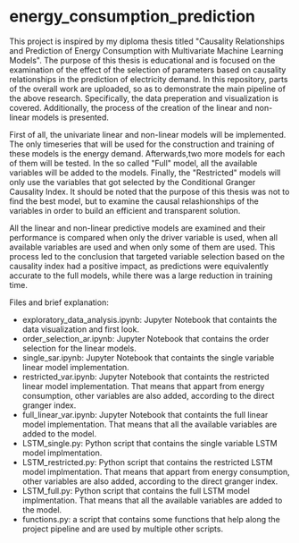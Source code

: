 # energy_consumption_prediction

This project is inspired by my diploma thesis titled "Causality Relationships and Prediction of Energy Consumption with Multivariate Machine Learning Models".
The purpose of this thesis is educational and  is focused on the examination of the effect of the selection of parameters based on causality relationships in the prediction of electricity demand. In this repository, parts of the overall work are uploaded, so as to demonstrate the main pipeline of the above research. Specifically, the data preperation and visualization is covered. Additionally, the process of the creation of the linear and non-linear models is presented.

First of all, the univariate linear and non-linear models will be implemented. The only timeseries that will be used for the construction and training of these models is the energy demand. Afterwards,two more models for each of them will be tested. In the so called "Full" model, all the available variables will be added to the models. Finally, the "Restricted" models will only use the variables that got selected by the Conditional Granger Causality Index. It should be noted that the purpose of this thesis was not to find the best model, but to examine the causal relashionships of the variables in order to build an efficient and transparent solution. 

All the linear and non-linear predictive models are examined and their performance is compared when only the driver variable is used, when all available variables are used and when only some of them are used. This process led to the conclusion that targeted variable selection based on the causality index had a positive impact, as predictions were equivalently accurate to the full models, while there was a large reduction in training time.

Files and brief explanation:

- exploratory_data_analysis.ipynb: Jupyter Notebook that containts the data visualization and first look.
- order_selection_ar.ipynb: Jupyter Notebook that contains the order selection for the linear models.
- single_sar.ipynb: Jupyter Notebook that containts the  single variable linear model implementation.
- restricted_var.ipynb: Jupyter Notebook that containts the  restricted linear model implementation. That means that appart from energy consumption, other variables are also added, according to the direct granger index. 
- full_linear_var.ipynb: Jupyter Notebook that containts the  full linear model implementation. That means that all the available variables are added to the model. 
- LSTM_single.py: Python script that contains the single variable LSTM model implmentation.
- LSTM_restricted.py: Python script that contains the restricted LSTM model implmentation. That means that appart from energy consumption, other variables are also added, according to the direct granger index. 
- LSTM_full.py:  Python script that contains the full LSTM model implmentation. That means that all the available variables are added to the model. 
- functions.py: a script that contains some functions that help along the project pipeline and are used by multiple other scripts. 
